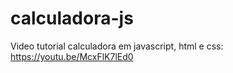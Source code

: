 # calculadora-js
Video tutorial calculadora em javascript, html e css: https://youtu.be/McxFlK7lEd0
